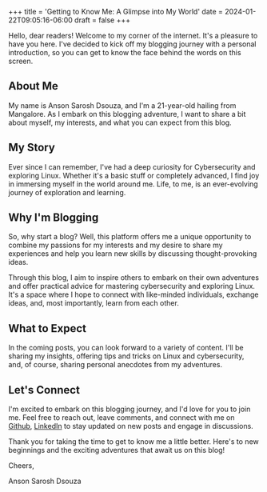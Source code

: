 +++
title = 'Getting to Know Me: A Glimpse into My World'
date = 2024-01-22T09:05:16-06:00
draft = false
+++



Hello, dear readers! Welcome to my corner of the internet. It's a pleasure to have you here. I've decided to kick off my blogging journey with a personal introduction, so you can get to know the face behind the words on this screen.

## About Me

My name is Anson Sarosh Dsouza, and I'm a 21-year-old hailing from Mangalore. As I embark on this blogging adventure, I want to share a bit about myself, my interests, and what you can expect from this blog.

## My Story

Ever since I can remember, I've had a deep curiosity for Cybersecurity and exploring Linux. Whether it's a basic stuff or completely advanced, I find joy in immersing myself in the world around me. Life, to me, is an ever-evolving journey of exploration and learning.

## Why I'm Blogging

So, why start a blog? Well, this platform offers me a unique opportunity to combine my passions for my interests and my desire to share my experiences and help you learn new skills by discussing thought-provoking ideas.

Through this blog, I aim to inspire others to embark on their own adventures and offer practical advice for mastering cybersecurity and exploring Linux. It's a space where I hope to connect with like-minded individuals, exchange ideas, and, most importantly, learn from each other.

## What to Expect

In the coming posts, you can look forward to a variety of content. I'll be sharing my insights, offering tips and tricks on Linux and cybersecurity, and, of course, sharing personal anecdotes from my adventures.

## Let's Connect

I'm excited to embark on this blogging journey, and I'd love for you to join me. Feel free to reach out, leave comments, and connect with me on [Github](https://github.com/theonlyanson), [LinkedIn](https://www.linkedin.com/in/anson-sarosh-dsouza-09a66a1ab/) to stay updated on new posts and engage in discussions.

Thank you for taking the time to get to know me a little better. Here's to new beginnings and the exciting adventures that await us on this blog!

Cheers,

Anson Sarosh Dsouza